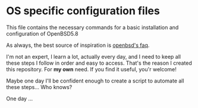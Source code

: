 # OS specific configuration files

This file contains the necessary commands for a basic installation and configuration of OpenBSD5.8

As always, the best source of inspiration is [openbsd's faq](http://www.openbsd.org/faq/index.html).

I'm not an expert, I learn a lot, actually every day, and I need to keep all these steps I follow in order and easy to access. That's the reason I created this repository. For **my own** need. If you find it useful, you'r welcome!

Maybe one day I'll be confident enough to create a script to automate all these steps... Who knows?

One day ...
